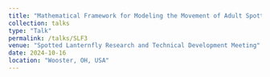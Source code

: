```yaml
---
title: "Mathematical Framework for Modeling the Movement of Adult Spotted Lanternfly into Vineyards and Application for Optimal Control "
collection: talks
type: "Talk"
permalink: /talks/SLF3
venue: "Spotted Lanternfly Research and Technical Development Meeting"
date: 2024-10-16
location: "Wooster, OH, USA"
---
```

